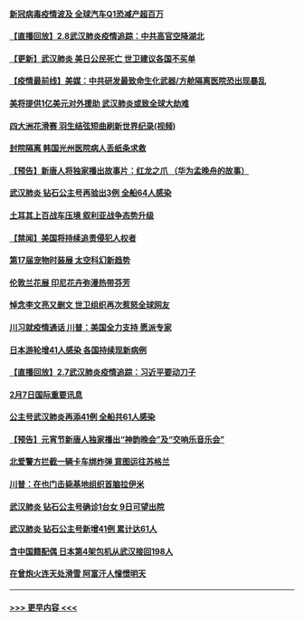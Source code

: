 #### [新冠病毒疫情波及 全球汽车Q1恐减产超百万](../pages/prog202/a102772695.md?t=02090222) 
#### [【直播回放】2.8武汉肺炎疫情追踪：中共高官空降湖北](../pages/prog202/a102772618.md?t=02090222) 
#### [【更新】武汉肺炎 美日公民死亡 世卫建议各国不买单](../pages/prog202/a102770740.md?t=02090222) 
#### [【疫情最前线】美媒：中共研发最致命生化武器/方舱隔离医院恐出现暴乱](../pages/prog202/a102772439.md?t=02090222) 
#### [美将提供1亿美元对外援助 武汉肺炎或致全球大劫难](../pages/prog202/a102772361.md?t=02090222) 
#### [四大洲花滑赛 羽生结弦短曲刷新世界纪录(视频)](../pages/prog202/a102772341.md?t=02090222) 
#### [封院隔离 韩国光州医院病人丢纸条求救](../pages/prog202/a102772282.md?t=02090222) 
#### [【预告】新唐人将独家播出故事片：红龙之爪 （华为孟晚舟的故事）](../pages/prog202/a102767728.md?t=02090222) 
#### [武汉肺炎 钻石公主号再验出3例 全船64人感染](../pages/prog202/a102771726.md?t=02090222) 
#### [土耳其上百战车压境 叙利亚战争态势升级](../pages/prog202/a102772132.md?t=02090222) 
#### [【禁闻】美国将持续追责侵犯人权者](../pages/prog202/a102772042.md?t=02090222) 
#### [第17届宠物时装展 太空科幻新趋势](../pages/prog202/a102772033.md?t=02090222) 
#### [伦敦兰花展 印尼花卉弥漫热带芬芳](../pages/prog202/a102772026.md?t=02090222) 
#### [悼念李文亮又删文 世卫组织再次惹怒全球网友](../pages/prog202/a102771968.md?t=02090222) 
#### [川习就疫情通话 川普：美国全力支持 愿派专家](../pages/prog202/a102771930.md?t=02090222) 
#### [日本游轮增41人感染 各国持续现新病例](../pages/prog202/a102771912.md?t=02090222) 
#### [【直播回放】2.7武汉肺炎疫情追踪：习近平要动刀子](../pages/prog202/a102771649.md?t=02090222) 
#### [2月7日国际重要讯息](../pages/prog202/a102771747.md?t=02090222) 
#### [公主号武汉肺炎再添41例 全船共61人感染](../pages/prog202/a102771703.md?t=02090222) 
#### [【预告】元宵节新唐人独家播出“神韵晚会”及“交响乐音乐会”](../pages/prog202/a102767674.md?t=02090222) 
#### [北爱警方拦截一辆卡车绑炸弹 意图运往苏格兰](../pages/prog202/a102771609.md?t=02090222) 
#### [川普：在也门击毙基地组织首脑拉伊米](../pages/prog202/a102771528.md?t=02090222) 
#### [武汉肺炎 钻石公主号确诊1台女 9日可望出院](../pages/prog202/a102771518.md?t=02090222) 
#### [武汉肺炎 钻石公主号新增41例 累计达61人](../pages/prog202/a102771486.md?t=02090222) 
#### [含中国籍配偶 日本第4架包机从武汉接回198人](../pages/prog202/a102771472.md?t=02090222) 
#### [在曾炮火连天处滑雪 阿富汗人憧憬明天](../pages/prog202/a102771290.md?t=02090222) 

----
#### [ >>> 更早内容 <<< ](../indexes/prog202-earlier.md)
